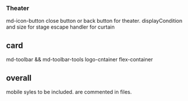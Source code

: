 ### Theater

md-icon-button
close button or back button for theater.
displayCondition and size for stage
escape handler for curtain

## card

md-toolbar && md-toolbar-tools
logo-cntainer
flex-container

## overall

mobile syles to be included. are commented in files.
